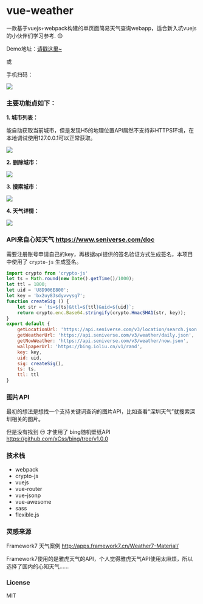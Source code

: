 # vue-weather
一款基于vuejs+webpack构建的单页面简易天气查询webapp，适合新入坑vuejs的小伙伴们学习参考. :blush:

Demo地址：[请戳这里~](http://m.caidianqu.com/weather/#/ "请戳这里~")

或

手机扫码：

![](https://raw.githubusercontent.com/yuuk/vue-weather/master/screenshoot/qrcode.png)


### 主要功能点如下：

**1. 城市列表：**

能自动获取当前城市，但是发现H5的地理位置API居然不支持非HTTPS环境，在本地调试使用127.0.0.1可以正常获取。

![](https://raw.githubusercontent.com/yuuk/vue-weather/master/screenshoot/城市列表.jpg)

**2. 删除城市：**

![](https://raw.githubusercontent.com/yuuk/vue-weather/master/screenshoot/删除城市.jpg)

**3. 搜索城市：**

![](https://raw.githubusercontent.com/yuuk/vue-weather/master/screenshoot/搜索城市.jpg)

**4. 天气详情：**

![](https://raw.githubusercontent.com/yuuk/vue-weather/master/screenshoot/天气详情.jpg)

### API来自心知天气  https://www.seniverse.com/doc

需要注册账号申请自己的key，再根据api提供的签名验证方式生成签名，本项目中使用了 `crypto-js` 生成签名。
```javascript
import crypto from 'crypto-js'
let ts = Math.round(new Date().getTime()/1000);
let ttl = 1800;
let uid = 'U8D906E800';
let key = 'bx2uy83sdyvvysg7';
function createSig () {
	let str = `ts=${ts}&ttl=${ttl}&uid=${uid}`;
	return crypto.enc.Base64.stringify(crypto.HmacSHA1(str, key));
}
export default {
	getLocationUrl: 'https://api.seniverse.com/v3/location/search.json',
	getWeatherUrl: 'https://api.seniverse.com/v3/weather/daily.json',
	getNowWeather: 'https://api.seniverse.com/v3/weather/now.json',
	wallpaperUrl: 'https://bing.ioliu.cn/v1/rand',
	key: key,
	uid: uid,
	sig: createSig(),
	ts: ts,
	ttl: ttl
}
```

### 图片API
最初的想法是想找一个支持关键词查询的图片API，比如查看“深圳天气”就搜索深圳相关的图片。

但是没有找到 :unamused: 才使用了 bing随机壁纸API https://github.com/xCss/bing/tree/v1.0.0

### 技术栈
- webpack
- crypto-js
- vuejs
- vue-router
- vue-jsonp
- vue-awesome
- sass
- flexible.js

### 灵感来源
Framework7 天气案例 http://apps.framework7.cn/Weather7-Material/

Framework7使用的是雅虎天气的API，个人觉得雅虎天气API使用太麻烦，所以选择了国内的心知天气……

### License
MIT
